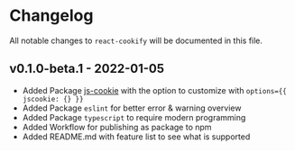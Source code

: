 # Changelog

All notable changes to `react-cookify` will be documented in this file.

## v0.1.0-beta.1 - 2022-01-05

- Added Package [js-cookie](https://github.com/js-cookie/js-cookie/) with the option to customize with `options={{ jscookie: {} }}`
- Added Package `eslint` for better error & warning overview
- Added Package `typescript` to require modern programming
- Added Workflow for publishing as package to npm
- Added README.md with feature list to see what is supported